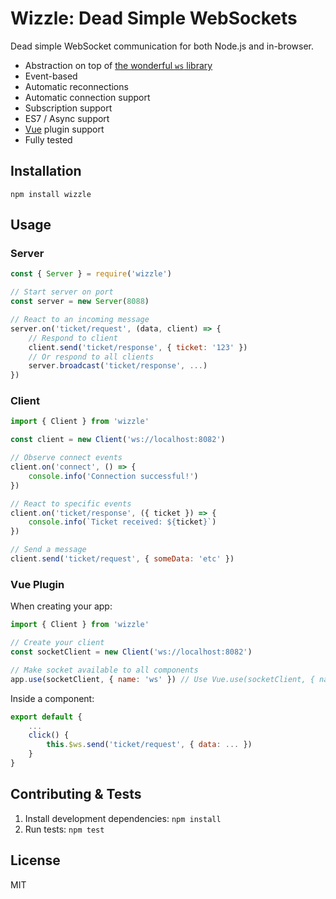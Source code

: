 Wizzle: Dead Simple WebSockets
==============================

Dead simple WebSocket communication for both Node.js and in-browser.

 * Abstraction on top of [the wonderful `ws` library](https://www.npmjs.com/package/ws)
 * Event-based
 * Automatic reconnections
 * Automatic connection support
 * Subscription support
 * ES7 / Async support
 * [Vue](https://vuejs.org/) plugin support
 * Fully tested

Installation
------------

```shell
npm install wizzle
```

Usage
-----

### Server

```javascript
const { Server } = require('wizzle')

// Start server on port
const server = new Server(8088)

// React to an incoming message
server.on('ticket/request', (data, client) => {
    // Respond to client
    client.send('ticket/response', { ticket: '123' })
    // Or respond to all clients
    server.broadcast('ticket/response', ...)
})
```

### Client

```javascript
import { Client } from 'wizzle'

const client = new Client('ws://localhost:8082')

// Observe connect events
client.on('connect', () => {
    console.info('Connection successful!')
})

// React to specific events
client.on('ticket/response', ({ ticket }) => {
    console.info(`Ticket received: ${ticket}`)
})

// Send a message
client.send('ticket/request', { someData: 'etc' })
```

### Vue Plugin

When creating your app:

```javascript
import { Client } from 'wizzle'

// Create your client
const socketClient = new Client('ws://localhost:8082')

// Make socket available to all components
app.use(socketClient, { name: 'ws' }) // Use Vue.use(socketClient, { name: 'ws' }) in Vue 2.x
```

Inside a component:

```javascript
export default {
    ...
    click() {
        this.$ws.send('ticket/request', { data: ... })
    }
}
```

Contributing & Tests
--------------------

1. Install development dependencies: `npm install`
2. Run tests: `npm test`

License
-------

MIT
